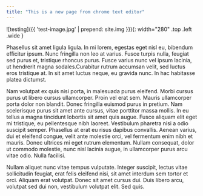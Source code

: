 ```yaml
---
title: "This is a new page from chrome text editor"
---
```

![testing]({{ 'test-image.jpg' | prepend: site.img }}){: width="280" .top .left .wide }

Phasellus sit amet ligula ligula. In mi lorem, egestas eget nisl eu, bibendum efficitur ipsum. Nunc fringilla non leo at varius. Fusce turpis nulla, feugiat sed purus et, tristique rhoncus purus. Fusce varius nunc vel ipsum lacinia, ut hendrerit magna sodales.<!--more-->Curabitur rutrum accumsan velit, sed luctus eros tristique at. In sit amet luctus neque, eu gravida nunc. In hac habitasse platea dictumst.

Nam volutpat ex quis nisi porta, in malesuada purus eleifend. Morbi cursus purus ut libero cursus ullamcorper. Proin vel erat sem. Mauris ullamcorper porta dolor non blandit. Donec fringilla euismod purus in pretium. Nam scelerisque purus sit amet ante cursus, vitae porttitor massa mollis. In eu tellus a magna tincidunt lobortis sit amet quis augue. Fusce aliquam elit eget mi tristique, eu pellentesque nibh laoreet. Vestibulum pharetra nisi a odio suscipit semper. Phasellus at erat eu risus dapibus convallis. Aenean varius, dui et eleifend congue, velit ante molestie orci, vel fermentum enim nibh et mauris. Donec ultrices mi eget rutrum elementum. Nullam consequat, dolor ut commodo molestie, nunc nisl lacinia augue, in ullamcorper purus arcu vitae odio. Nulla facilisi.

Nullam aliquet nunc vitae tempus vulputate. Integer suscipit, lectus vitae sollicitudin feugiat, erat felis eleifend nisi, sit amet interdum sem tortor et orci. Aliquam erat volutpat. Donec sit amet cursus dui. Duis libero arcu, volutpat sed dui non, vestibulum volutpat elit. Sed quis.
